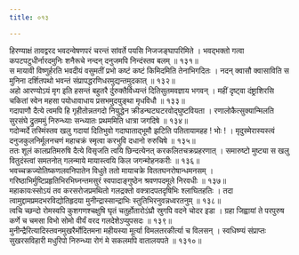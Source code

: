 ```yaml
---
title: ०१३

---
```

<div class="audioEmbed"  caption="सीतालक्ष्मी-वाचनम्" src="https://sanskritdocuments.org/sites/completenarayaneeyam/SoundFiles/013/013_01.mp3"></div>  
हिरण्याक्षं तावद्वरद भवदन्वेषणपरं  
चरन्तं सांवर्ते पयसि निजजङ्घापरिमिते ।  
भवद्भक्तो गत्वा कपटपटुधीर्नारदमुनिः  
शनैरूचे नन्दन् दनुजमपि निन्दंस्तव बलम् ॥ १३१॥

<div class="audioEmbed"  caption="सीतालक्ष्मी-वाचनम्" src="https://sanskritdocuments.org/sites/completenarayaneeyam/SoundFiles/013/013_02.mp3"></div>  
स मायावी विष्णुर्हरति भवदीयं वसुमतीं  
प्रभो कष्टं कष्टं किमिदमिति तेनाभिगदितः ।  
नदन् क्वासौ क्वासाविति स मुनिना दर्शितपथो  
भवन्तं संप्रापद्धरणिधरमुद्यन्तमुदकात् ॥ १३२॥

<div class="audioEmbed"  caption="सीतालक्ष्मी-वाचनम्" src="https://sanskritdocuments.org/sites/completenarayaneeyam/SoundFiles/013/013_03.mp3"></div>  
अहो आरण्योऽयं मृग इति हसन्तं बहुतरै  
र्दुरुक्तैर्विध्यन्तं दितिसुतमवज्ञाय भगवन् ।  
महीं दृष्ट्वा दंष्ट्राशिरसि चकितां स्वेन महसा  
पयोधावाधाय प्रसभमुदयुङ्था मृधविधौ ॥ १३३॥

<div class="audioEmbed"  caption="सीतालक्ष्मी-वाचनम्" src="https://sanskritdocuments.org/sites/completenarayaneeyam/SoundFiles/013/013_04.mp3"></div>  
गदापाणौ दैत्ये त्वमपि हि गृहीतोन्नतगदो  
नियुद्धेन क्रीडन्घटघटरवोद्घुष्टवियता ।  
रणालोकैत्सुक्यान्मिलति सुरसंघे द्रुतममुं  
निरुन्ध्याः सन्ध्यातः प्रथममिति धात्रा जगदिषे ॥ १३४॥

<div class="audioEmbed"  caption="सीतालक्ष्मी-वाचनम्" src="https://sanskritdocuments.org/sites/completenarayaneeyam/SoundFiles/013/013_05.mp3"></div>  
गदोन्मर्दे तस्मिंस्तव खलु गदायां दितिभुवो  
गदाघाताद्भूमौ झटिति पतितायामहह ! भोः ! ।  
मृदुस्मेरास्यस्त्वं दनुजकुलनिर्मूलनचणं  
महाचक्रं स्मृत्वा करभुवि दधानो रुरुचिषे ॥ १३५॥

<div class="audioEmbed"  caption="सीतालक्ष्मी-वाचनम्" src="https://sanskritdocuments.org/sites/completenarayaneeyam/SoundFiles/013/013_06.mp3"></div>  
ततः शूलं कालप्रतिमरुषि दैत्ये विसृजति  
त्वयि छिन्दत्येनत् करकलितचक्रप्रहरणात् ।  
समारुष्टो मुष्ट्या स खलु वितुदंस्त्वां समतनोत्  
गलन्माये मायास्त्वयि किल जगन्मोहनकरीः ॥ १३६॥

<div class="audioEmbed"  caption="सीतालक्ष्मी-वाचनम्" src="https://sanskritdocuments.org/sites/completenarayaneeyam/SoundFiles/013/013_07.mp3"></div>  
भवच्चक्रज्योतिष्कणलवनिपातेन विधुते  
ततो मायाचक्रे विततघनरोषान्धमनसम् ।  
गरिष्ठाभिर्मुष्टिप्रहृतिभिरभिघ्नन्तमसुरं  
स्वपादाङ्गुष्ठेन श्रवणपदमूले निरवधीः ॥ १३७॥

<div class="audioEmbed"  caption="सीतालक्ष्मी-वाचनम्" src="https://sanskritdocuments.org/sites/completenarayaneeyam/SoundFiles/013/013_08.mp3"></div>  
महाकायःस्सोऽयं तव करसरोजप्रमथितो  
गलद्रक्तो वक्त्रादपतदृषिभिः श्लाघितहतिः ।  
तदा त्वामुद्दामप्रमदभरविद्योतिहृदया  
मुनीन्द्रास्सान्द्राभिः स्तुतिभिरनुवन्नध्वरतनुम् ॥ १३८॥

<div class="audioEmbed"  caption="सीतालक्ष्मी-वाचनम्" src="https://sanskritdocuments.org/sites/completenarayaneeyam/SoundFiles/013/013_09.mp3"></div>  
त्वचि च्छन्दो रोमस्वपि कुशगणश्चक्षुषि घृतं  
चतुर्होतारोऽंघ्रौ स्रुगपि वदने चोदर इडा ।  
ग्रहा जिह्वायां ते परपुरुष कर्णे च चमसा  
विभो सोमो वीर्यं वरद गलदेशेऽप्युपसदः ॥ १३९॥

<div class="audioEmbed"  caption="सीतालक्ष्मी-वाचनम्" src="https://sanskritdocuments.org/sites/completenarayaneeyam/SoundFiles/013/013_10.mp3"></div>  
मुनीन्द्रैरित्यादिस्तवनमुखरैर्मोदितमना  
महीयस्या मूर्त्या विमलतरकीर्त्या च विलसन् ।  
स्वधिष्ण्यं संप्राप्तः सुखरसविहारी मधुरिपो  
निरुन्ध्या रोगं मे सकलमपि वातालयपते ॥ १३१०॥